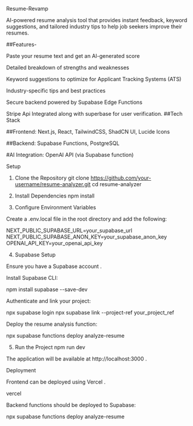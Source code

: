 Resume-Revamp

AI-powered resume analysis tool that provides instant feedback, keyword suggestions, and tailored industry tips to help job seekers improve their resumes.

##Features-

Paste your resume text and get an AI-generated score

Detailed breakdown of strengths and weaknesses

Keyword suggestions to optimize for Applicant Tracking Systems (ATS)

Industry-specific tips and best practices

Secure backend powered by Supabase Edge Functions

Stripe Api Integrated along with superbase for user verification.
##Tech Stack

##Frontend: Next.js, React, TailwindCSS, ShadCN UI, Lucide Icons

##Backend: Supabase Functions, PostgreSQL

#AI Integration: OpenAI API (via Supabase function)

Setup
1. Clone the Repository
git clone https://github.com/your-username/resume-analyzer.git
cd resume-analyzer

2. Install Dependencies
npm install

3. Configure Environment Variables

Create a .env.local file in the root directory and add the following:

NEXT_PUBLIC_SUPABASE_URL=your_supabase_url
NEXT_PUBLIC_SUPABASE_ANON_KEY=your_supabase_anon_key
OPENAI_API_KEY=your_openai_api_key

4. Supabase Setup

Ensure you have a Supabase account
.

Install Supabase CLI:

npm install supabase --save-dev


Authenticate and link your project:

npx supabase login
npx supabase link --project-ref your_project_ref


Deploy the resume analysis function:

npx supabase functions deploy analyze-resume

5. Run the Project
npm run dev


The application will be available at http://localhost:3000
.

Deployment

Frontend can be deployed using Vercel
.

vercel


Backend functions should be deployed to Supabase:

npx supabase functions deploy analyze-resume

